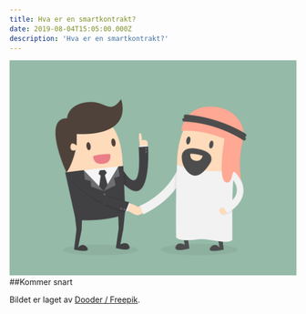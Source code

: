 ```yaml
---
title: Hva er en smartkontrakt?
date: 2019-08-04T15:05:00.000Z
description: 'Hva er en smartkontrakt?'
---
```

![Smartkontrakt](../assets/smartkontrakt.jpg)
##Kommer snart

Bildet er laget av [Dooder  / Freepik](https://www.freepik.com).
